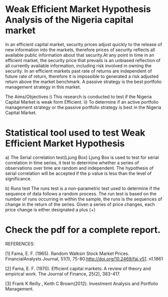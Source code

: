 # Weak Efficient Market Hypothesis Analysis of the Nigeria capital market

In an efficient capital market, security prices adjust quickly to the release of new information into the markets, therefore prices of security reflects all available public information about that security.At any point in time in an efficient market, the security price that prevails is an unbiased reflection of all currently available information, including risk involved in owning the security. In an efficient markets past rate of returns are independent of future rate of return, therefore it is impossible to generated a risk adjusted return above the market benchmark. A passive strategy is the best portfolio management strategy in this market.

The Aims/Objectives
i) This research is conducted to test if the Nigeria Capital Market is weak form Efficient.
ii) To determine if an active portfolio management strategy or the passive portfolio strategy is best in the Nigeria Capital Market.

# Statistical tool used to test Weak Efficient Market Hypothesis
a) The Serial correlation test(Ljung Box)
Ljung Box is used to test for serial correlation in time series, it test to determine whether a series of observations over time are random and independent. The hypothesis of serial correlation will be accepted if the p value is less than the level of significance.

b) Runs test
The runs test is a non-parametric test used to determine if the sequence of data follows a random process. The run test is based on the number of runs occurring in within the sample, the runs is the sequences of change in the return of the series. Given a series of price changes, each price change is either designated a plus (+)


# Check the pdf for a complete report.

REFERENCES:

[1] Fama, E. F. (1965). Random Walksin Stock Market Prices. FinancialAnalysts Journal, 51(1), 75-80.http://doi.org/10.2469/faj.v51. n1.1861

[2] Fama, E. F. (1970). Efficient capital markets: A review of theory and empirical work. The Journal of Finance, 25(2), 383-417.

[3] Frank K Reilly , Keith C Brown(2012). Investment Analysis and Portfolio Management.


